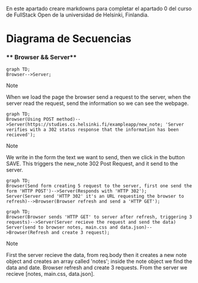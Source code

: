 En este apartado creare markdowns para completar el apartado 0 del curso de FullStack Open de la universidad de Helsinki, Finlandia.

# Diagrama de Secuencias
 ### ** Browser && Server**
```mermaid
graph TD;
Browser-->Server;
```
> [!NOTE]
> When we load the page the browser send a request to the server, when the server read the request, send the information so we can see the webpage.

```mermaid
graph TD;
Browser(Using POST method)-->Server(https://studies.cs.helsinki.fi/exampleapp/new_note; 'Server verifies with a 302 status response that the information has been recieved');
```
> [!NOTE]
> We write in the form the text we want to send, then we click in the button SAVE. This triggers the new_note 302 Post Request, and it send to the server.


```mermaid
graph TD;
Browser(Send form creating 5 request to the server, first one send the form 'HTTP POST')-->Server(Responds with 'HTTP 302');
Server(Server send 'HTTP 302' it's an URL requesting the browser to refresh)-->Browser(Browser refresh and send a 'HTTP GET');
```

```mermaid
graph TD;
Browser(Browser sends 'HTTP GET' to server after refresh, triggering 3 requests)-->Server(Server recieve the request and send the data)
Server(send to browser notes, main.css and data.json)-->Browser(Refresh and create 3 request);
```
> [!NOTE]
> First the server recieve the data, from req.body then it creates a new note object and creates an array called 'notes'; inside the note object we find the data and date. Browser refresh and create 3 requests.  From the server we recieve [notes, main.css, data.json].
